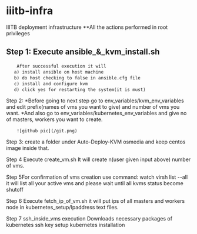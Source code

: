 # iiitb-infra
IIITB deployment infrastructure
**All the actions performed in root privileges

## Step 1: Execute ansible_&_kvm_install.sh
        After successful execution it will
       a) install ansible on host machine
       b) do host checking to false in ansible.cfg file
       c) install and configure kvm
       d) click yes for restarting the system(it is must)
   
   
Step 2: *Before going to next step go to env_variables/kvm_env_variables and edit prefix(names of vms you want to give) and            number of vms you want.
        *And also go to env_variables/kubernetes_env_variables and give no of masters, workers you want to create.
        
        ![github pic](/git.png)
 
Step 3: create a folder under Auto-Deploy-KVM osmedia and keep centos image inside that.
 
Step 4 Execute create_vm.sh
        It will create n(user given input above) number of vms.
   
Step 5For confirmation of vms creation use command: 
        watch virsh list --all
        it will list all your active vms and please wait until all kvms status become shutoff
   
Step 6 Execute fetch_ip_of_vm.sh
        it will put ips of all masters and workers node in kubernetes_setup/Ipaddress text files.
 
Step 7 ssh_inside_vms execution
        Downloads necessary packages of kubernetes
        ssh key setup
        kubernetes installation
    
 
     
 
 
   

